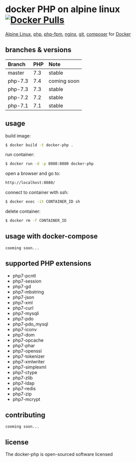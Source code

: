 docker PHP on alpine linux [![Docker Pulls](https://img.shields.io/docker/pulls/nurettintopal/docker-php.svg)](https://hub.docker.com/r/nurettintopal/docker-php/)
==============================================

[Alpine Linux](https://www.alpinelinux.org/), [php](http://www.php.net/), [php-fpm](https://www.php-fpm.org/), [nginx](https://nginx.org/), [git](https://git-scm.com/), [composer](https://getcomposer.org/) for [Docker](https://www.docker.com/)

## branches & versions

|  Branch | PHP | Note |
|:-------|:---|:---|
| master  | 7.3 | stable |
| php-7.3 | 7.4 | coming soon |
| php-7.3 | 7.3 | stable |
| php-7.2 | 7.2 | stable |
| php-7.1 | 7.1 | stable |

## usage

build image:
```sh
$ docker build -t docker-php .
```

run container:
```sh
$ docker run -d -p 8080:8080 docker-php
```

open a browser and go to:
```sh
http://localhost:8080/
```

connect to container with ssh:
```sh
$ docker exec -it CONTAINER_ID sh
```

delete container:
```sh
$ docker rm -f CONTAINER_ID
```

## usage with docker-compose

```note
cooming soon...
``` 

## supported PHP extensions

 - php7-pcntl
 - php7-session
 - php7-gd
 - php7-mbstring
 - php7-json
 - php7-xml
 - php7-curl
 - php7-mysqli
 - php7-pdo
 - php7-pdo_mysql
 - php7-iconv
 - php7-dom
 - php7-opcache
 - php7-phar
 - php7-openssl
 - php7-tokenizer
 - php7-xmlwriter
 - php7-simplexml
 - php7-ctype
 - php7-zlib
 - php7-ldap
 - php7-redis
 - php7-zip
 - php7-mcrypt 

## contributing
```note
cooming soon...
``` 

## license
The docker-php is open-sourced software licensed
